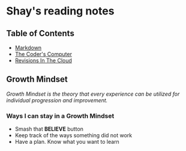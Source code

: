 # Shay's reading  notes

## Table of Contents
- [Markdown](markdown.md)
- [The Coder's Computer](the-coders-computer.md)
- [Revisions In The Cloud](revisions.md)

## Growth Mindset
*Growth Mindset is the theory that every experience can be utilized for individual progression and improvement.*  
### Ways I can stay in a Growth Mindset
- Smash that **BELIEVE** button
- Keep track of the ways something did not work
- Have a plan. Know what you want to learn
